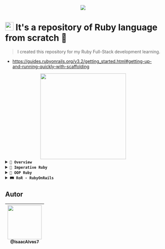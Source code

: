 <div align="center"><a href="https://github.com/IsaacAlves7/ruby-programming/"><img src="https://www.bacancytechnology.com/blog/wp-content/uploads/2017/05/Banner.jpg"></a></div>

# <a href="#"><img src="https://cdn.worldvectorlogo.com/logos/ruby.svg" height="27"></a> It's a repository of Ruby language from scratch 💎

<blockquote>I created this repository for my Ruby Full-Stack development learning.</blockquote>

- https://guides.rubyonrails.org/v3.2/getting_started.html#getting-up-and-running-quickly-with-scaffolding

<div align="center"><a href="https://github.com/IsaacAlves7/ruby-programming"><img src="https://sd.keepcalms.com/i/keep-calm-and-code-with-ruby-1.png" height="277"></a></div>

<!-- 
[![.RB](https://img.shields.io/badge/-script.rb-fff?style=social&logo=Ruby&logoColor=990000)](#)
[![.RAKE](https://img.shields.io/badge/-script.rake-fff?style=social&logo=Ruby&logoColor=CC342D)](#)
[![Rakefile](https://img.shields.io/badge/-Rakefile-fff?style=social&logo=Ruby&logoColor=F80000)](#)
[![.ERB](https://img.shields.io/badge/-script.erb-fff?style=social&logo=Ruby&logoColor=ED1C24)](#)
[![Rails](https://img.shields.io/badge/-controller-fff?style=social&logo=RubyOnRails&logoColor=CC0000)](#)
[![RubyGems](https://img.shields.io/badge/-Gemfile-fff?style=social&logo=RubyGems&logoColor=E9573F)](#) 
-->

<details><summary><b title="(click to open)"><code>💎 Overview</code></b></summary> 

# 🐒 Paradigmas de desenvolvimento de software

<div align="center"><img src="https://user-images.githubusercontent.com/61624336/112900537-065ce480-90ba-11eb-86f7-f9006445876a.png"></div>

Hoje em dia, o desenvolvimento de sistemas se baseia em vários e diferentes paradigmas, tais como os listados a seguir:

- **Imperativo (Procedural)**: Segue sequências de comandos ordenados segundo uma lógica.
- **Funcional**: Trabalha com a divisão de problemas através de funções, que resolvem separadamente problemas menores e que, ao serem organizados, resolvem o problema como um todo.
- **Lógico**: Voltado ao desenvolvimento de problemas de lógica e usado em sistemas de inteligência computacional.
- **Orientado a Objetos (OO)**: Define um conjunto de classes para dividir o problema e realiza a interação entre as diferentes classes para também resolver o problema como um todo.

# 💎 Linguagem Ruby
<div align="center"><a href="https://www.ruby-lang.org/pt/"><img src="https://cdn.worldvectorlogo.com/logos/ruby.svg" height="177"></a></div><br \>

O **Ruby** foi uma linguagem de programação criada em 1995 por Matz, no Japão. É uma linguagem de programação interpretada e multi-paradigma com foco em simplicidade. Possui uma popularidade em 2001 após o livro "Programming Ruby".

É uma linguagem **dinâmica**, **open source**, com foco na simplicidade e na **produtividade**. Tem uma sintaxe elegante de leitura natural e fácil escrita. Além disso, tudo no Ruby é tratado como **objeto** da mesma forma como é na linguagem JavaScript, diferente da linguagem Java e C# que possui classes, métodos e atributos.

[![.RB](https://img.shields.io/badge/-Hello.rb-fff?style=social&logo=Ruby&logoColor=990000)](#)
~~~ruby
class Hello
  def initialize (nome):
    @nome = nome.capitalize
  end
  
  def falar
    puts "Olá #{@nome}"
  end
 end
 
 # Criar um objeto
 h = Hello.new("mundo")
 
 # saída: "Olá, mundo!"
 g.falar
~~~~

Possui uma **tipagem dinâmica** e **forte**, se assemelhando a linguagem de programação Python.

## Hello, World! - Ruby
[![.RB](https://img.shields.io/badge/-HelloWorld.rb-fff?style=social&logo=Ruby&logoColor=990000)](#)
```ruby
puts "Hello World!" # mais comum
puts ("Hello World!")
p "Hello, World!"
print "Hello, World!"
printf "Hello, World!"
```

----

# 🗃️ Gerenciadores de versões
<div align="center"><a href="https://github.com/IsaacAlves7/ruby-programming"><img src="https://avatars.githubusercontent.com/u/2589612?s=280&v=4" height="177"></a></div><br \>

O **gerenciamento de versão** se refere ao processo de planejamento, desenvolvimento, agendamento, testes, implantação e controle de versões de software. Ele garante que as equipes de versão entreguem com eficiência os aplicativos e os upgrades exigidos pelas empresas e preservem, ao mesmo tempo, a integridade do ambiente de produção existente. Vamos utiliza-lo no ambiente de desenvolvimento para gerenciar as versões do Ruby.

No mundo competitivo, dinâmico e fluído dos negócios e da TI, as versões prematuras são a última coisa de que você precisa. A empresa moderna é um ambiente verdadeiramente dinâmico, e nem todas essas alterações ocorrem no mesmo ritmo. As organizações de TI precisam de um jeito para orquestrar essa grande quantidade de alterações. É aí que as soluções **Release Control** e **Deployment Automation** entram em cena. Elas ajudam a facilitar a transição para a entrega contínua, e trabalham com a transformação digital, uma versão de cada vez. Essa é a nova normalidade da TI.

Existe alguns tipos de gerenciadores de versão indicados:

- **RVM** (Mais popular)
- rbenv
- [asdf](https://asdf-vm.com/) (Mais recomendável)

Vou usar o **asdf**, você pode usar ele nos sistemas operacionais Linux ou no macOS, além dos interpretadores de comando UNIX, como Bash, ZSH ou Fish.

### Comandos utilizados para iniciar o asdf:
```
asdf version
asdf plugin-add ruby
asdf install ruby 2.7.1
ruby -v
asdf list ruby
asdf local ruby 2.7.1
asdf list nodejs
```

# 📦 `gem` - RubyGems
<div align="center"><a href="https://rubygems.org/"><img src="https://cdn.worldvectorlogo.com/logos/rubygems.svg" height="177"></a></div><br \>

São bibliotecas de código escritas em Ruby compartilhadas entre a comunidade, então basicamente o `gem` é um gerenciador de pacotes (package manager) imbutido na linguagem Ruby. Você consegue fazer o download de uma biblioteca Ruby fazendo: `gem install nomeDaBiblioteca`, um exemplo de gem é o próprio **Rails**. Existe um site em que você pode encontrar essas gems: https://rubygems.org/?locale=pt-BR

### Comando para listar gems
```sh
gem list
```

# 💎 `irb` - Interactive Ruby
<div align="center"><a href="https://github.com/IsaacAlves7/ruby-programming"><img src="https://freesvg.org/img/karthikeyan-ruby-flatmix.png" height="177"></a></div><br \>

Traduzido do inglês-O _Interactive Ruby Shell_ é um **REPL** (Um loop read-eval-print ( REPL ), também chamado de toplevel interativo ou shell de linguagem , é um ambiente de programação de computador interativo simples que recebe entradas de um único usuário, as executa e retorna o resultado para o usuário; um programa escrito em um ambiente REPL é executado por partes. O termo geralmente se refere a interfaces de programação semelhantes ao ambiente interativo clássico de máquina **Lisp** . Exemplos comuns incluem shells de linha de comando e ambientes semelhantes para linguagens de programação , e a técnica é muito característica de linguagens de script).

Esse REPL serve para programação na linguagem de script orientada a objetos Ruby. A abreviação **irb** é um portmanteau da palavra "interativo" e a extensão do nome de arquivo para arquivos Ruby, `.rb`.

O programa é iniciado a partir de uma **linha de comando** ( CLI - Command Line Interface ) e permite a execução de comandos Ruby com resposta imediata, experimentando em tempo real. Possui histórico de comandos , recursos de edição de linha e controle de tarefas , e é capaz de se comunicar diretamente como um script de shell pela Internet e interagir com um servidor ativo. Foi desenvolvido por Keiju Ishitsuka .

**(Input) Entrada:**
```ruby
irb
7.times { puts "Hello, World!" }
exit()
```
> A saída será o "Hello, World!" impresso 7 vezes em cada linha.

**(Output) Saída:**
<pre>
Hello, World!
Hello, World!
Hello, World!
Hello, World!
Hello, World!
Hello, World!
Hello, World!
</pre>

**(Input) Entrada:**
```ruby
nome = Isaac
nome
```

**(Output) Saída:**
<pre>
Isaac
</pre>

> Linguagem de tipagem dinâmica que pode trocar a tipagem a qualquer momento. Como é de costume e padrão, sempre o último valor atribuído é o que conta!

**(Input) Entrada:**
```ruby
nome = 7
nome
```

**(Output) Saída:**
<pre>
7
</pre>

> Verificando objetos

**(Input) Entrada:**
```ruby
nome.object_id
```

**(Output) Saída:**

<pre>
21
</pre>

**(Input) Entrada:**
```ruby
nome.class
```

**(Output) Saída:**

<pre>
Integer
</pre>


**(Input) Entrada:**
```ruby
nil.object_id
```

> nil = valor nulo

**(Output) Saída:**

<pre>
8
</pre>


**(Input) Entrada:**
```ruby
nil.class
```

**(Output) Saída:**

<pre>
NilClass
</pre>


**(Input) Entrada:**
```ruby
NilClass.object_id
```

**(Output) Saída:**

<pre>
40
</pre>

**(Input) Entrada:**
```ruby
NilClass.superclass
```

**(Output) Saída:**

<pre>
Object
</pre>

> Definindo funções:

**(Input) Entrada:**
```ruby
def somar (x,y)
  puts "Outra coisa..."
  x+y
end

somar (1, 2)
```

**(Output) Saída:**

<pre>
Outra coisa...
3
</pre>

> Atribuição de uma função

**(Input) Entrada:**
```ruby
soma = somar (10, 5)

soma
```

**(Output) Saída:**

<pre>
15
</pre>

> Array (Listas)

**(Input) Entrada:**
```ruby
lista = ["Isaac", 7, "DevOps", true, nil, 7.77, "Ruby"]

lista

lista.class

lista.length
```

**(Output) Saída:**

<pre>
["Isaac", 7, "DevOps", true, nil, 7.77, "Ruby"]
Array
7
</pre>

> Executando o Ruby pelo interpretador no terminal

**(Input) Entrada:**
```ruby
ruby main.rb
```

**(Output) Saída:**

<pre>
Hello World
</pre>

</details>

<details><summary><b title="(click to open)"><code>💎 Imperative Ruby</code></b></summary> 

# 💎 Paradigma de Programação Imperativo em Ruby

## Executando um código-fonte
<div align="center"><a href="https://github.com/IsaacAlves7/ruby-programming"><img src="https://www.ruby-toolbox.com/assets/startpage/box-fa44e6399af516d2641d0f88ee7d18760a7973181b568f40e86a1e441e03a83a.png" height="277"></a></div>

## Comentário
```ruby
# comentário de uma linha
```

## Strings
São tipos de dados tratados como escrita ou texto, podem ser definidas entre aspas duplas `("")` ou apóstrofos, também conhecida como aspas simples `('')`.

**Exemplo:**
```ruby
nome = "Isaac"
nome = 'Isaac'
nome = %q(meu texto)
```

### Caracteres de escape com Aspas `("")`

#### Nova linha
```ruby
\n
```

#### Tab
```ruby
\t
```

#### Aspas
```ruby
\"
```

### Evento
```ruby
nome = "Isaac"
mensagem = "Bem vindo #{nome}"

puts mensagem
```

### Heredoc
```ruby
mensagem = <<~TXT
  Essa é minha mensagem
TXT
```

**Código-fonte `main.rb`:**
~~~ruby
nome = "Isaac"
mensagem = "Bem vindo #{nome}"
mensagemErrada = 'Bem vindo #{nome}'
soma = "O valor da soma de 1 + 2 = #{1 + 2}"
outraMensagem = "Bem vindo" + nome

puts nome
puts mensagem
puts mensagemErrada
puts soma
puts outraMensagem
~~~

> `#{}` não serve somente para strings, mas sim para interpolação de código. Os apóstrofos se inseridos em conjunto com o delimitador de manipulação de variável retornarão o mesmo código inserido.

**(Input) Entrada:**
```ruby
ruby main.rb
```

**(Output) Saída:**

<pre>
Isaac
Bem vindo Isaac
Bem vindo #{nome}
O valor da soma de 1 + 2 = 3
Bem vindo Isaac
</pre>

**Código-fonte `mensagem.rb`:**
~~~ruby
nome = "Isaac"
mensagem = <<-MENSAGEM
  Olá #{nome}
  
  Bem vindo(a) ao meu programa!
  
  Obrigado
MENSAGEM

puts mensagem
~~~

**(Input) Entrada:**
```ruby
ruby mensagem.rb
```

**(Output) Saída:**

<pre>
Olá Isaac

Bem vindo(a) ao meu programa!

Obrigado
</pre>

**Código-fonte `mensagem.rb`:**
~~~ruby
mensagem = %q(Bem vindo ao meu programa)
mensagemErrada = %q(Bem vindo ao meu programa #{nome})

puts mensagem
puts mensagemErrada
~~~

**(Input) Entrada:**
```ruby
ruby mensagem.rb
```

**(Output) Saída:**

<pre>
Bem vindo ao meu programa
Bem vindo ao meu programa #{nome}
</pre>

> Caso queira interpolar com o delimitador de manipulação de variável `%q`, é necessário usar o `%Q`.

**Código-fonte `mensagem.rb`:**
~~~ruby
nome = "Isaac"
mensagem = %Q(Bem vindo ao meu programa #{nome})
puts mensagem
~~~

**(Input) Entrada:**
```ruby
ruby mensagem.rb
```

**(Output) Saída:**

<pre>
Bem vindo ao meu programa Isaac
</pre>

**Código-fonte `public-methods.rb`:**
~~~ruby
nome = "Isaac"
mensagem = %Q(Bem vindo ao meu programa #{nome})
puts mensagem.public_methods
puts mensagem
~~~

> Esse comando, atributo `public_methods`, vai imprimir os métodos públicos do Ruby que possui nessa string para ser utilizado.

**(Input) Entrada:**
```ruby
ruby public-methods.rb
```

**(Output) Saída:**

<pre>
unicode_normalized?
encode!
unicode_normalize
ascii_only?
unicode_normalize!
to_r
to_c
encode
include?
%
*
+
unpack
unpack1
count
partition
+@
-@
<=>
<<
sum
==
===
next
=~
[]
[]=
empty?
casecmp
eql?
insert
casecmp?
match?
bytesize
match
next!
succ!
index
upto
replace
rindex
chr
clear
byteslice
getbyte
setbyte
freeze
scrub
scrub!
dump
inspect
intern
upcase
downcase
capitalize
swapcase
upcase!
undump
length
size
downcase!
succ
swapcase!
hex
capitalize!
split
chars
oct
grapheme_clusters
concat
codepoints
lines
bytes
to_str
end_with?
start_with?
reverse
reverse!
sub
to_s
to_i
to_f
rjust
center
prepend
crypt
ord
chomp
strip
to_sym
ljust
delete_prefix
delete_suffix
lstrip
gsub
scan
chomp!
sub!
gsub!
rstrip
delete_prefix!
chop
lstrip!
rstrip!
chop!
delete_suffix!
strip!
tr_s
delete
squeeze
tr!
tr
delete!
squeeze!
each_line
each_byte
tr_s!
each_codepoint
each_grapheme_cluster
slice
slice!
each_char
encoding
force_encoding
b
valid_encoding?
rpartition
hash
between?
clamp
<=
>=
<
>
singleton_class
dup
itself
taint
tainted?
untaint
untrust
untrusted?
trust
methods
singleton_methods
protected_methods
private_methods
public_methods
instance_variables
instance_variable_get
instance_variable_set
instance_variable_defined?
remove_instance_variable
instance_of?
kind_of?
is_a?
display
class
frozen?
tap
then
yield_self
public_send
extend
clone
method
public_method
singleton_method
define_singleton_method
!~
nil?
respond_to?
object_id
send
to_enum
enum_for
__send__
!
instance_eval
instance_exec
!=
equal?
__id__
Bem vindo ao meu programa Isaac
</pre>
----

**Código-fonte `mensagem.rb`:**
~~~ruby
nome = "Isaac"
mensagem = %Q(Bem vindo ao meu programa #{nome})

puts "O tamanho da minha string é: #{mensagem.length()}"
~~~

**(Input) Entrada:**
```ruby
ruby mensagem.rb
```

**(Output) Saída:**

<pre>
O tamanho da minha string é: 30
</pre>

### Operações com Strings
#### Pegar um caracter da String

```ruby
# 01234
"Isaac"[0] # "I"
```

#### Todos os caracteres da string como array
```ruby
"Isaac".chars # ["I", "s", "a", "a", "c"]
```

#### Substring
```ruby
"Isaac"[0,3] # "Isa"
```

#### Multiplicação de Strings
```ruby
"-" * 10 #  "----------"
```

#### Multiplicação de Strings
```ruby
"   mensagem   ".strip #  "mensagem"
```

#### Maiúsculo/Minúsculo
```ruby
"isaac".upcase # upcase
"ISAAC".downcase # downcase
```

#### Primeira letra maíuscula
```ruby
"isaac".capitalize
```

#### Dividir
```ruby
"cadu teste outra_nome".split
"cadu-teste-outro_nome".split("-")
```

### Brincando com manipulação de variáveis e operações de Strings
> o comando `p` imprime a string da sua forma natural inserida pelo programador, diferente do comando `print` que imprime com valor nulo.

```ruby
nome = "Isaac"
nomes = "isaac matheus janaina alexandre jurema fábio cauã gabriela jade nemo marlim fanny jajá azul".split(",")
numero = 7
mensagem = "minha mensagem"

puts ["A", "B", "C"]
print ["A", "B", "C"]
p ["A", "B", "C"]
p "quebra automaticamente\"" # quebra de linha
p nome
p nome[0]
p nome[nome.length - 1]
p nome[-1]
p nome.chars
p nome.chars.length
p nome[0,3]
# multiplicação de strings
puts "Cabeçalho"
puts "---------"
puts "texto de informação"
puts "-" * 10
puts "O número é %05d" % numero
puts "*" * 10
puts mensagem.capitalize
# gsub
puts mensagem.gsub("mensagem","mulher")
p nomes
```

**(Input) Entrada:**
```ruby
ruby main.rb
```

**(Output) Saída:**

<pre>
A
B
C
["A", "B", "C"]["A", "B", "C"]
"quebra automaticamente\""
"Isaac"
"I"
"c"
["I","s","a","a","c"]
5
"Isa"
Cabeçalho
---------
texto de informação
---------
O número é 00007
Minha mulher
</pre>

# Tipos numéricos
**(Input) Entrada**
```ruby
irb
7.class
7.7.class
```

**(Output) Saída**
<pre>
Integer
Float
</pre>

## `Int` - Inteiros
**(Input) Entrada**
```ruby
puts 123_500
```

**(Output) Saída**
<pre>
123500
</pre>

## `Float` - Flutuante
**(Input) Entrada**
```ruby
# soma um inteiro com um ponto flutuante
soma = 3 + 4.77
p soma
```

**(Output) Saída**
<pre>
7.77
</pre>

# Símbolos
Os **símbolos** são tipos especiais de objeto que são criados com o `:` no início do identificador. Eles são únicos globalmente e imutáveis, então quando você utilizar um símbolo no Ruby ele vai usar aquele objeto na memória e vai usar o nome, `por exemplo `Isaac`, o Ruby vai usar esse objeto na memória a primeira vez e quando eu reutilizar esse símbolo ele vai reutilizar esse mesmo objeto.

São ótimos substitutos para strings quando você for usado como label / chaves.

**(Input) Entrada**
```ruby
irb
variavel = "isaac"
variavel.object_id
variavel = "isaac"
variavel.object_id
```

**(Output) Saída**
<pre>
"isaac"
28420
"isaac"
35380
</pre>

> Toda vez que reutilizamos uma string, elas são imutáveis, ela vai gerar um novo objeto na memória. Então, toda vez que usar a string, o Ruby vai usar a memória do computador e vai referenciar ela, portanto vai ser criada várias posições na memória dependendo do uso.

**(Input) Entrada**
```ruby
irb
:"isaac"
:isaac # posso fazer desse modo, sem especificar a string com aspas duplas
:isaac.object_id
:isaac.object_id
```

**(Output) Saída**
<pre>
:isaac
:isaac
2290588
2290588
</pre>

> Note que ele não muda o id do objeto, ou seja, toda vez ele vai gerar o mesmo objeto.

**(Input) Entrada**
```ruby
irb
1.send("+", 2) # o símbolo + está sendo usado na memória, não reutilizada
1.send(:+, 2) # o símbolo + está sendo usado na memória, sendo reutilizado
```

**(Output) Saída**
<pre>
3
3
</pre>

### Dicionário

**(Input) Entrada**
```ruby
irb
dicionario = {}
dicionario["isaac"] = "7"
dicionario["isaac"]
dicionario[:isaac] = "7"
dicionario[:isaac]
```

**(Output) Saída**
<pre>
"7"
"7"
"7"
"7"
</pre>

> Entretanto, toda vez que eu acessar esse Hash, ele está criando na memória. Portanto, é muito perfomático criar símbolos do que texto na memória toda vez.

## Arrays (listas)
Arrays ou listas são listas de valores separados por vírgula.

```ruby
lista = []
lista = Array.new
```

Os arrays no Ruby, assim como na maioria das linguagens de programação de alto-nível, podem ser de diferentes tipos.

**(Input) Entrada**
```ruby
lista = [1, 2.7, "3", "isaac", true] # elementos do tipo int, float, string e boolean (TrueClass)
lista[1] # Acessando um item da lista no índice 1 = 2.7
p lista[1]
```

**(Output) Saída**
<pre>
2.7
</pre>

### Incluir um novo elemento na lista
**(Input) Entrada**
```ruby
lista = [1, 2.7, "3", "isaac", true] # elementos do tipo int, float, string e boolean (TrueClass)
lista << "novo item 1"
# ou
lista.append("novo item 2")
p lista
```

**(Output) Saída**
<pre>
[1, 2.7, "3", "isaac", true, "novo item 1", "novo item 2"]
</pre>

### Outros métodos para manipular Arrays
```ruby
lista.length # tamanho do array
lista.empty? # verifica se o array está vazio
lista.first # pegar o primeiro valor
lista.last # pegar o último valor
lista.include?(1) # verifica se algum item da lista inclui o valor específico
```

**Somando listas com o Ruby**:

**(Input) Entrada**
```ruby
lista_1 = [0, 1, 2, 3]
lista_2 = [4, 5, 6, 7]
resultado = lista_1 + lista_2
p resultado
```

**(Output) Saída**
<pre>
[0, 1, 2, 3, 4, 5, 6, 7]
</pre>

## Hashes
Em algumas linguagens de programação o Hash é chamado de **Hash-Map** ou **dicionário** (é uma estrutura de chave-valor). O Hash permite você acessar qualquer índice diretamente na memória do computador.

**Para iniciar um Hash**
```ruby
hash = {}
# ou
hash = Hash.new
```

**Sintaxe do Hash**
```ruby
hash = {
  chave => valor,
  chave => valor,
}
```

> Um hash pode ser qualquer tipo primitivo de dados, pode ser um número, uma string ou um símbolo.

```ruby
i = {} # hash i vazio
h = {} # hash h vazio
i.class
a.class
i = { "nome" => "Isaac", "idade" => 21 } # Strings e números
h = { :nome => "Isaac", :idade => 21 } # Símbolos
h[:nome] # acessando um hash
h[:nome] = "Novo nome" # Alterando um hash
h[77] = "New value" # Adicionando um novo item no hash
```

> Ao acessar o hash, note que é bem parecido com array, porém nele você está acessando o índice pelo próprio nome dele.

**Alguns atributos e métodos para o hash**
```ruby
hash.keys # retorna um array com as chaves
hash.values # retorna um array com os valores
hash.empty? # verifica se o hash está vazio
```

## Entrada de dados
Como faz para capturar um input da tela padrão do computador, existe um método chamado `gets`, ele possibilita fazer um prompt da entrada padrão. Assim, que a gente entrar um valor na entrada padrão, esse valor vai ser acessado pra que a gente consiga acessa-lo depois.

```ruby
gets()
# ou
gets
```

**Sintaxe**
```ruby
nome = gets
nome
puts nome
nome.chomp() # Tira o último caractere social, no caso, o \n
# ou
nome = nome.chomp
# ou
nome = gets.chomp
```

### Colocando prompt
```ruby
puts "Digite o seu nome: "
nome = gets
puts "Seu nome é #(nome)"
```

## Estruturas Condicionais
### Sintaxe
```ruby
if condicao 
  faca_algo
else
  faca_outra_coisa
end
```

### Operadores relacionais
```ruby
== # igualdade
!= # diferente
> # maior que
>= # maior ou igual a 
< # menor que
<= # menor ou igual a 
```


### Operadores lógicos
```ruby
! # Negação
&& # And
|| # Or 
```

### Estrutura condicional com operadores relacionais
```ruby
valor = 20
if valor > 50
  puts "Eu sou maior que 50"
else
  puts "Eu sou menor que 50"
end
```

### Estrutura condicional com operadores relacionais `&&` lógicos
```ruby
valor = 65
if valor >= 50 && valor <= 100
  puts "Estou entre 50 e 100"
end
```

### Estrutura condicional com `elsif` (senão se)
```ruby
valor = 20
if valor > 50
  puts "Eu sou maior que 50"
elsif valor == 50
  puts "Eu sou igual a 50"
else # nesse caso, o else sempre vem por último, depois do elsif
  puts "Eu sou menor que 50"
end
```

> Apenas `nil` e `false` são avaliados como **falso**, se por acaso tiver um parênteses vazio será do valor lógico **true**.


### Estrutura condicional com uma linha de condição
```ruby
valor = 20
puts "Eu sou maior que 50" if valor > 50 
```

### `unless`
> Se a condição não for verdadeira, ele iá executar o bloco de código dentro dela (faca_isso).

**Sintaxe**:
```ruby
unless condicao
  faca_isso
end
```

### Operador ternário
> Usado para estruturas condicionais de pequeno porte.

```ruby
valor > 50 ? puts "Eu sou maior que 50" : puts "Eu sou menor que 50"
# if valor > 50
#   puts "Eu sou maior que 50"
# else
#   puts "Eu sou menor que 50"
```

### Switch case
```ruby
linguagem = "ruby"
case linguagem
when "ruby"
  puts "bem vindo ao curso de ruby"
when "golang"
  puts "curso não disponível"
else
  puts "não conheço essa linguagem"
end
```

### Exemplo estrutura de condicional:
**Entrada (Input)**:
```ruby
valor gets.chomp.to_i # conversor para inteiro

p valor.class # String

p valor

if valor > 20
  puts "Esse valor é maior que 20"
elsif valor == 20
  puts "Esse valor é igual a 20"
else
  puts "Esse valor é menor que 20"
end
```

**Saída (Output)**:

<pre>
50
Integer
50
Esse valor é maior que 20
</pre>

### Exemplo estrutura de condicional:
**Entrada (Input)**:
```ruby
puts "Digitar um valor: "
valor = gets.chomp.to_i

if valor >= 50 && valor <= 100
  puts "Estou entre 50 e 100"
else
  puts "Eu não estou entre 50 e 100"
end
```

**Saída (Output)**:

<pre>

</pre>


### Exemplo 2 - estrutura de condicional:
**Entrada (Input)**:
```ruby
valor = ""
if valor 
  puts "Eu tenho alguma coisa" # true = vazio
else
  puts "Eu não tenho nada"
end
```

**Saída (Output)**:

<pre>
Eu tenho alguma coisa
</pre>

> O resultado se torna verdadeiro devido ao tipo do código inserido, para ele declarar falso, é preciso especificar uma negação na primeira condição

**Entrada (Input)**:
```ruby
valor = ""
if !valor.empty? # se valor não é vazio
  puts "Eu tenho alguma coisa" # true = vazio
else
  puts "Eu não tenho nada"
end
```

**Saída (Output)**:

<pre>
Eu não tenho nada
</pre>

> O mesmo pode ser feito com `unless`

**Entrada (Input)**:
```ruby
valor = ""
unless valor # se valor não é vazio
  puts "Eu tenho alguma coisa"
else
  puts "Eu não tenho nada"
end
```

**Saída (Output)**:

<pre>
Eu não tenho nada
</pre>

## Laços de Repetição (Loops)
Os laços ou loops, são formas de executar repetitivamente uma operação a fim de obedecer a uma estrutura condicional.

### `While`
O `while` significa **repetir enquanto a condição for verdadeira**. 

**Entrada (Input)**
```ruby
valor = 5 # imprimindo de 5 até 1
while valor > 0 # true
  puts valor
  valor = valor - 1 # Outra forma: valor -= 1
end # quando parar em 0, irá retornar em `false`, a execução será encerrada
```

**Saída (Output)**
<pre>
5
4
3
2
1
</pre>

**Entrada (Input)**
```ruby
valor = 5
while valor > 0
  puts valor
  valor = valor - 0
end
```

**Saída (Output)**
<pre>
`looping infinito do valor`
</pre>

### `For`
Funciona semelhante ao `while`, porém você declara uma variável em uma lista de objetos.

```ruby
for i in [1, 2, 3, 4, 5] # para i em algum array, hash ou objeto que corresponde ao `.each`
  puts "O número é #{i}"
end
```

### `Until`
Semelhante ao `while`, a diferença está na condição, que assim quando executar a condição for falsa.

```ruby
valor = 0
until valor == 10
  puts valor
  valor += 1
end  
```

### Alguns comandos usados em laços
```ruby
break # sair do laço
return # sair do laço e do método onde o laço está contido
next # vai imediatamente para a próxima iteração
redo # repete o laço do início (a condição não será reavaliada)
```

### Exemplo 1: Imprimir de 0 até 9
**Entrada (Input)**:
```ruby
valor = 0
while (valor < 10)
  puts "O valor é #{valor}"
  valor += 1
end
```

**Saída (Output)**:
<pre>
O valor é 0
O valor é 1
O valor é 2
O valor é 3
O valor é 4
O valor é 5
O valor é 6
O valor é 7
O valor é 8
O valor é 9
</pre>

### Exemplo 1: Imprimir de 0 até 5
**Entrada (Input)**:
```ruby
valor = 0
while (valor < 10)
  puts "O valor é #{valor}"
  break if valor == 5
  valor += 1
end
```

**Saída (Output)**:
<pre>
O valor é 0
O valor é 1
O valor é 2
O valor é 3
O valor é 4
O valor é 5
</pre>

### Exemplo 1: Imprimir de 0 até 5
**Entrada (Input)**:
```ruby
valor = 0
while (valor < 10)
  puts "O valor é #{valor}"
  break if valor == 5
  valor += 1
end
```

**Saída (Output)**:
<pre>
O valor é 0
O valor é 1
O valor é 2
O valor é 3
O valor é 4
O valor é 5
</pre>

### Exemplo 2: For
**Entrada (Input)**:
```ruby
for meu_valor in [0,1,2,3,4,5,6,7]
  puts "Meu valor é #{meu_valor}"
end
```

**Saída (Output)**:
<pre>
O valor é 0
O valor é 1
O valor é 2
O valor é 3
O valor é 4
O valor é 5
O valor é 6
O valor é 7
</pre>

### Exemplo 2: Range For
**Entrada (Input)**:
```ruby
range = 0..7
for meu_valor in range
  puts "Meu valor é #{meu_valor}"
end
```

**Saída (Output)**:
<pre>
O valor é 0
O valor é 1
O valor é 2
O valor é 3
O valor é 4
O valor é 5
O valor é 6
O valor é 7
</pre>

### Exemplo 2: For Range
**Entrada (Input)**:
```ruby
for meu_valor in 0..7
  puts "Meu valor é #{meu_valor}"
end
```

**Saída (Output)**:
<pre>
O valor é 0
O valor é 1
O valor é 2
O valor é 3
O valor é 4
O valor é 5
O valor é 6
O valor é 7
</pre>

### Exemplo 2: For para Arrays
**Entrada (Input)**:
```ruby
lista = [0,1,2,3,4,5,6,7]
for meu_valor in lista
  puts "Meu valor é #{meu_valor}"
end
```

**Saída (Output)**:
<pre>
O valor é 0
O valor é 1
O valor é 2
O valor é 3
O valor é 4
O valor é 5
O valor é 6
O valor é 7
</pre>

### Exemplo 2: Each
**Entrada (Input)**:
```ruby
lista = [0,1,2,3,4,5,6,7]
lista.each do |meu_valor|
  puts "O valor é #{meu_valor}"
end
```

> Em JavaScript, podemos fazer algo parecido com o comando `for each`.

**Saída (Output)**:
<pre>
O valor é 0
O valor é 1
O valor é 2
O valor é 3
O valor é 4
O valor é 5
O valor é 6
O valor é 7
</pre>

### Exemplo 2: Each com hash
**Entrada (Input)**:
```ruby
hash = {nome: Isaac, idade: 21}
lista.each do |chave, valor|
  puts "Meu nome é #{chave} e tenho #{valor} anos"
end
```

**Saída (Output)**:
<pre>
Meu nome é Isaac e tenho 21 anos
</pre>

## Métodos (Methods)
```ruby
def meu_metodo
  puts "meu_metodo foi executado"
end
```

```ruby
def meu_metodo(parametro1, parametro2)
  puts "meu_metodo foi executado com #{parametro1} e #{parametro2}"
end
```

> a palavra `return` é opcional. O ruby sempre retorna o resultado da execução da última linha.

**Exemplo**:
```ruby
def soma (a, b)
  return a + b
end

# é igual

def soma(a, b)
  a + b
end
```

**Exemplo 2**:

**Entrada (Input)**:
```ruby
def soma (valor1, valor2 = 0) # valor1 = 10 e valor2 = 0
  puts "Estou somando #{valor1} e #{valor2}"
  valor1 + valor2
end

puts "Vou executar a soma"
puts soma(10) # valor1
```

**Saída (Output)**:

<pre>
Vou executar a soma
Estou somando 10 e 0
10
</pre>

**Exemplo 3**:

**Entrada (Input)**:
```ruby
def soma (valor1, valor2 = 0) # valor1 = 10 e valor2 = 0
  puts "Estou somando #{valor1} e #{valor2}"
  valor1 + valor2
end

def soma_com_parametros_nomeados(valor1:,valor2:)
  soma(valor1, valor2)
end

puts "Vou executar a soma"
puts soma_com_parametros_nomeados(valor1: 5)
```

**Saída (Output)**:

<pre>
Vou executar a soma
Estou somando 5 e 0
5
</pre>

## Atribuição condicional de variável (Attributes)
```ruby
variavel = nil
variavel = "Algum valor" if variavel.nil?
```

```ruby
variavel = nil
variavel = "Algum valor" unless variavel
```

```ruby
variavel ||= "Valor"
```

**Exemplo**:
```ruby
variavel = 10
variavel ||= 20
variavel
variavel = nil
variavel
variavel ||= 20
variavel
nova_variavel ||= 100
nova_variavel
```

## Exercício 01: Análise de Palíndromo
<div align="center"><img src="https://c.tadst.com/gfx/1200x630/palindrome-bob.png?1" height="177"></div><br \>

> **Palíndromo**: São palavras que são iguais quando lidas de frente para trás e de trás para frente.

**Exemplos**:

<pre>
Ovo
Osso
Radar
Pop
Bob
...
</pre>

> **Objetivo**: 
> - Definir um método que verifica se é palíndromo
> - Usar gets para pedir input de dados e chamar o método
> - Imprimir se é palíndromo ou não

**Resolução**:

**Entrada (Input)**
```ruby
puts "Digite alguma palavra ou número:"
palavra = gets.chomp
def palindromo?(palavra)
    palavra.downcase == palavra.downcase.reverse
end

puts palindromo?(palavra)
```

**Saída (Output)**
<pre>
Digite alguma palavra ou número:
Isaac
false

Digite alguma palavra ou número:
Pop
true

Digite alguma palavra ou número:
7
true
</pre>

</details>

<details><summary><b title="(click to open)"><code>💎 OOP Ruby</code></b></summary> 

# 💎 Paradigma de Programação Orientada a Objetos em Ruby
<div align="center"><a href="https://github.com/IsaacAlves7/ruby-programming"><img src="https://static.wikia.nocookie.net/battlefordreamisland/images/5/5a/Garnet.png/revision/latest?cb=20210222161103" height="177"></a></div><br \>

Agora, iremos aprender sobre o paradigma orientado a objetos em Ruby, se você tiver o mesmo conhecimento em teorias e lógicas sobre este paradigma é bem mais fácil, basta somente usar com a semântica do Ruby.

## A diferença entre Classes x Objetos
![Classes e Objetos - Poo](https://user-images.githubusercontent.com/61624336/156935818-8e6ee659-f443-4afc-afbc-8e89c51b0715.png)

Na imagem acima, conseguimos ter uma boa ideia do que seria uma classe e objetos. A **classe**, ou _class_, é como se fosse uma **planta** ou **esboço** de um objeto ou partes de um objeto. 

Um **objeto**, ou _object_, é a construção daquela _classe_ (planta ou esboço) na memória do computador, portanto, chamamos essa construção de **instância**.

> Então, podemos obter vários objetos na memória do computador a partir dessa **classe** (desenho técnico) como referência (como esboço).

### Sintaxe para classe:

[![.RB](https://img.shields.io/badge/NomeDaClasse.rb-fff?style=social&logo=Ruby&logoColor=990000)](#)

```ruby
class NomeDaClasse
end
```

### Sintaxe para objeto:

[![.RB](https://img.shields.io/badge/NomeDaClasse.rb-fff?style=social&logo=Ruby&logoColor=990000)](#)

```ruby
obj NomeDaClasse.new
```

### Instanciando uma classe pelo objeto
 
[![.RB](https://img.shields.io/badge/hello_world.rb-fff?style=social&logo=Ruby&logoColor=990000)](#)

```ruby
class MinhaClasse
end

objeto = MinhaClasse.new

p objeto.object_id
```

[![irb](https://img.shields.io/badge/irb-fff?style=social&logo=Ruby&logoColor=red)](#)

```sh
irb
nome = "isaac"
nome.object_id
outra_variável = "outro_nome"
outra_variável.object_id
outro_nome = nome
nome
outro_nome
nome.object_id
outro_nome.object_id
nome.upcase
nome
nome.upcase!
nome
outro_nome
```

[![.RB](https://img.shields.io/badge/(OUTPUT)_Saída:-fff?style=social&logo=GNU-Bash&logoColor=990000)](#)

<pre>
=> "isaac"
=> 180
=> "outro_nome"
=> 200
=> "isaac"
=> "isaac"
=> "isaac"
=> 180
=> 180
=> "ISAAC"
=> "isaac"
=> "ISAAC"
=> "ISAAC"
=> "ISAAC"
</pre>

## Métodos e atributos para as instâncias de um objeto
Foi feita uma **classe** chamada `NomeDaClasse`, porém essa está em branco (BLANK).

### Sintaxe de uma classe em Ruby

```ruby
class NomeDaClasse
end
```

Vamos criar um comportamento pra ela:

```ruby
class NomeDaClasse
  def imprimir_ola(nome)
    puts "Olá #{nome}"
  end
end

objeto = NomeDaClasse.new # instância para o objeto NomeDaClasse
objeto.imprimir_ola("isaac")
```

Cujo o **método** (verbo) é `imprimir_ola` com um **argumento** (parâmetro) que se chama `nome`. 

> Portanto, estamos instanciando essa classe (cujo é o esboço do objeto) com a instância de classe `.new`, e assim criando esse objeto chamado `NomeDaClasse`.

Na última linha, estamos imprimindo o nome desse objeto com o argumento `"isaac"`.

```ruby
class NomeDaClasse
  def imprimir_ola(nome)
    @nome = nome
    puts "Olá #{@nome}"
  end
end
```

O diferencial dessa estrutura é o `@nome`, isso, pois a nossa variável `nome` irá ficar disponível durante todo o ciclo de vida enquanto estiver na memória. Só que não podemos acessar essa variável antes da classe. 

> Nós somente podemos corrigir essa variável dentro da classe.

Se eu criar outro método, chamado `imprimir_tchau()`, logo eu não preciso receber como argumento mais, pois eu consigo pegar essa variável `nome` que está dentro do objeto. Então, a gente cria um método e essa variável retorna pra gente no mundo exterior.

> Na parte de `Olá #{@nome}` o `Olá #` não será exibido na saída do código, apena o `@nome`.

```ruby
class NomeDaClasse
  def imprimir_ola(nome)
    @nome = nome
    puts "Olá #{@nome}"
  end
  
  def nome
    @nome
  end
end

isaac = NomeDaClasse.new
isaac.imprimir_ola("isaac")
isaac.nome
```

Quando o **método é público** a gente só pega e delega a palavra, ou seja, esse método só vai retornar a palavra de instância. Portanto, essa variável vai ficar disponível durante todo o ciclo de vida do objeto na memória e possuímos um método que retorna essa variável.

[![.RB](https://img.shields.io/badge/hello_world.rb-fff?style=social&logo=Ruby&logoColor=990000)](#)

```ruby
class NomeDaClasse
  def initialize(nome)
    @nome = nome
  end
  
  def imprimir_ola(nome)
    puts "Olá #{@nome}"
  end
  
  def nome
    @nome
  end
end

pessoa = NomeDaClasse.new("isaac")
pessoa.nome = "Foo"
pessoa.nome
```

No entanto, somente estamos imprimindo o nome no `imprimir_ola`, então para a gente alterar o nome, precisamos `imprimir_ola` novamente. Então, eu quero passar o **estado inicial** para o **método inicial** e a partir desse conceito entra o **método construtor**. Em Ruby, o método construtor se chama `initialize`, então para inicializar um método, você precisa utiliza-lo e passamos o `@nome` como argumento.

Podemos criar um objeto a partir da classe, no nosso `initialize` podemos usar o `nome` como parâmetro. Então, no nosso `new` devemos passar um nome, então nas 3 últimas linhas, estamos criando um **objeto** `pessoa` e passo o nome `"isaac"`, então essa variável vai ser inserida no `@nome` e quando eu quiser o `nome`.

Entretanto, e se eu quiser alterar o nome dessa variável? Eu posso criar um método que altera o nome dessa variável.

[![.RB](https://img.shields.io/badge/hello_world.rb-fff?style=social&logo=Ruby&logoColor=990000)](#)

```ruby
class NomeDaClasse
  def initialize(nome)
    @nome = nome
  end
  
  def imprimir_ola(nome)
    puts "Olá #{@nome}"
  end
  
  def nome # retorna a variável de instância
    @nome
  end
  
  def nome=(novo_nome) # troca o valor da instância
    @nome = novo_nome
  end
end

pessoa = NomeDaClasse.new("isaac")
pessoa.nome = "Foo"
pessoa.nome
```

### Getters e Setters em Ruby
Para **getters** e **setters** em Ruby, utilizamos o método `attr_accessor` para uma variável `:nome`. Dessa forma, faz o objeto se comportar da mesma forma como anteriormente, ou seja, a gente cria um objeto e a gente troca esse objeto com o atributo (variável) `:nome` e a gente retorna esse objeto.

[![.RB](https://img.shields.io/badge/exemplo.rb-fff?style=social&logo=Ruby&logoColor=990000)](#)

```ruby
class NomeDaClasse
  attr_accessor  :nome # getter e setter
  # attr_reader  :nome # apenas getter
  # attr_writter :nome # apenas setter
  
  def initialize(nome)
    @nome = nome
  end
  
  def imprimir_ola(nome)
    puts "Olá #{@nome}"
  end
end

pessoa = NomeDaClasse.new("isaac")
pessoa.nome = Foo
pessoa.nome
```

Se for o caso de criar **somente um getter** podemos usar o `attr_reader` e se for o caso de **apenas um setter** podemos usar o `att_writter`.

## Colocando a mão na massa em Poo Ruby

[![.RB](https://img.shields.io/badge/Pessoa.rb-fff?style=social&logo=Ruby&logoColor=990000)](#)

```ruby
class Pessoa
  def initialize(nome)
    @nome = nome
  end
end

pessoa = Pessoa.new("isaac")
p pessoa
```

[![.RB](https://img.shields.io/badge/(OUTPUT)_Saída:_Pessoa.rb-fff?style=social&logo=GNU-Bash&logoColor=990000)](#)

```
#<Pessoa:0x000000000304c2e0 @nome="isaac">
```

> Analisando o código com o método `p`, esse método retorna a inspeção do método `pessoa`, ou seja, daria o mesmo resultado se fizessemos da seguinte forma:


[![.RB](https://img.shields.io/badge/Pessoa.rb-fff?style=social&logo=Ruby&logoColor=990000)](#)

```ruby
class Pessoa
  def initialize(nome)
    @nome = nome
  end
end

pessoa = Pessoa.new("isaac")
p pessoa.inspect # o inspect é um parâmetro de inspeção cujo podemos ver todas as variáveis na memória do objeto, que no caso é @nome="isaac"
```

E se fizermos outro objeto para uma nova pessoa?

[![.RB](https://img.shields.io/badge/Pessoa.rb-fff?style=social&logo=Ruby&logoColor=990000)](#)

```ruby
class Pessoa
    def initialize(nome)
      @nome = nome
    end
end

pessoa = Pessoa.new("isaac")
pessoa2 = Pessoa.new("matheus")

p pessoa, pessoa2
```

[![.RB](https://img.shields.io/badge/(OUTPUT)_Saída:_Pessoa.rb-fff?style=social&logo=GNU-Bash&logoColor=990000)](#)

```sh
#<Pessoa:0x000000000313c2b8 @nome="isaac">
#<Pessoa:0x000000000313c268 @nome="matheus">
```

Então, todo objeto tem a sua entidade na memória e cada um tem um nome diferente.

Em seguida, criamos um método chamado `imprimir_ola`:

[![.RB](https://img.shields.io/badge/Pessoa.rb-fff?style=social&logo=Ruby&logoColor=990000)](#)

```ruby
class Pessoa
    def initialize(nome)
      @nome = nome
    end
    
    def imprimir_ola
      puts "Olá, #{@nome}"
    end
end

pessoa = Pessoa.new("isaac")
pessoa2 = Pessoa.new("matheus")

pessoa.imprimir_ola
pessoa2.imprimir_ola
```

[![.RB](https://img.shields.io/badge/(OUTPUT)_Saída:_Pessoa.rb-fff?style=social&logo=GNU-Bash&logoColor=990000)](#)

<pre>
Olá, isaac
Olá, matheus
</pre>

E se eu colocar um novo nome:

[![.RB](https://img.shields.io/badge/Pessoa.rb-fff?style=social&logo=Ruby&logoColor=990000)](#)

```ruby
class Pessoa
    def initialize(nome)
      @nome = nome
    end
    
    def imprimir_ola
      puts "Olá, #{@nome}"
    end
    
    def nome(novo_nome)
      @nome = novo_nome
    end
end

pessoa = Pessoa.new("isaac")
pessoa.imprimir_ola

pessoa.nome('Foo')
pessoa.imprimir_ola
```

> Dessa forma, podemos trocar os valores de objetos no Ruby.

[![.RB](https://img.shields.io/badge/(OUTPUT)_Saída:_Pessoa.rb-fff?style=social&logo=GNU-Bash&logoColor=990000)](#)

<pre>
Olá, isaac
Olá, Foo
</pre>

Podemos também fazer o mesmo com uma linha só utilizando _getters_ e _setters_:

[![.RB](https://img.shields.io/badge/Pessoa.rb-fff?style=social&logo=Ruby&logoColor=990000)](#)

```ruby
class Pessoa
    attr_writer :nome
    
    def initialize(nome)
      @nome = nome
    end
    
    def imprimir_ola
      puts "Olá, #{@nome}"
    end
end

pessoa = Pessoa.new("isaac")
pessoa.imprimir_ola

pessoa.nome='Foo'
pessoa.imprimir_ola
```

[![.RB](https://img.shields.io/badge/(OUTPUT)_Saída:_Pessoa.rb-fff?style=social&logo=GNU-Bash&logoColor=990000)](#)

<pre>
Olá, isaac
Olá, Foo
</pre>

Podemos fazer o Poo Ruby também com o `irb`:

[![irb](https://img.shields.io/badge/irb-fff?style=social&logo=Ruby&logoColor=red)](#)

```sh
irb
class MinhaClasse
  def initialize(nome)
    @nome = nome
  end
end

objeto = MinhaClasse.new("isaac")
```

[![.RB](https://img.shields.io/badge/(OUTPUT)_Saída:_irb-fff?style=social&logo=GNU-Bash&logoColor=red)](#)

```
:initialize
=> #<MinhaClasse:0x000000000351e020 @nome="isaac">
```

Podemos pegar a variável de instância pelo `irb`, da seguinte forma:

[![.RB](https://img.shields.io/badge/(OUTPUT)_Saída:_irb-fff?style=social&logo=GNU-Bash&logoColor=red)](#)

```
objeto.instance_variable_get(:@nome)
```

[![.RB](https://img.shields.io/badge/(OUTPUT)_Saída:_irb-fff?style=social&logo=GNU-Bash&logoColor=red)](#)

```
=> "isaac" 
```

## Importando outros arquivos
Imagine a seguinte estrutura de diretórios:

<pre>
├── classes
|   ├── carro.rb
|   └── pessoa.rb
└── principal.rb
</pre>

Na seguinte hierarquia, possuimos o nosso código principal, onde chamará as suas classes pelos arquivos localizados na pasta chamada `classes`.

[![.RB](https://img.shields.io/badge/classes/pessoa.rb-fff?style=social&logo=Ruby&logoColor=990000)](#)

```ruby
# arquivo: classes/pessoa.rb
class Pessoa
  def initialize(nome)
    @nome = nome
  end
end
```

[![.RB](https://img.shields.io/badge/classes/carro.rb-fff?style=social&logo=Ruby&logoColor=990000)](#)

```ruby
# arquivo: classes/carro.rb
class Carro
  def initialize(modelo,dono)
    @modelo = modelo
    @dono = dono
  end
end
```

[![.RB](https://img.shields.io/badge/principal.rb-fff?style=social&logo=Ruby&logoColor=990000)](#)

```ruby
# arquivo: principal.rb

require "./classes/pessoa"
require "./classes/carro"

foo = Pessoa.new("Foo")
carro = Carro.new("carro", foo)
```

Chamamos outro arquivo ruby pelo método de importação `require` juntamente com o caminho do diretório.

Agora, vamos instalar uma biblioteca do Ruby chamada `awesome_print`.

[![RubyGems](https://img.shields.io/badge/-gem_install-fff?style=social&logo=RubyGems&logoColor=E9573F)](#)

```sh
gem install awesome_print
```

Depois que instalamos essa biblioteca, também devemos importá-la no arquivo utilizando o `require`.

[![.RB](https://img.shields.io/badge/principal.rb-fff?style=social&logo=Ruby&logoColor=990000)](#)

```ruby
# arquivo: principal.rb

require "awesome_print" # importando a biblioteca
require "./classes/pessoa"
require "./classes/carro"

foo = Pessoa.new("Foo")
carro = Carro.new("carro", foo)

ap foo # método da biblioteca importada
```

## Herança
O conceito de herança é quando uma classe precisa herdar as funcionalidades de outra classe.

![Herança (Poo Ruby)](https://user-images.githubusercontent.com/61624336/174844671-6f1021e0-c634-4d29-8efe-46d04b5c315d.png)

Em Ruby, o conceito de herança **somente pode uma classe herdar de uma outra classe**, portanto, **heranças múltiplas não serão permitidas**, como é o caso das outras linguagens de programação. 

> **Exemplo**: A **classe Filho** herda os comportamentos da **classe Pai**.

![Exemplo de Herança (Poo Ruby)](https://user-images.githubusercontent.com/61624336/174856317-51a70fda-2f7d-4464-8008-c6059c175d76.png)

Outro exemplo é a **classe Cachorro** herdar o comportamento da **classe Animal**, o comportamento no caso é o método, como por exemplo: `Respirar()`, então isso será passado para a _classe Cachorro_.

![Herança com Object (Poo Ruby)](https://user-images.githubusercontent.com/61624336/174901912-45bd9892-6ee7-4e8d-acc9-cb367991f35b.png)

Se a gente não especifica qual a classe a gente deve herdar, essa classe herdará da **classe object** (não confunda com o objeto) que é uma classe trazida pelo próprio Ruby.

Quando chamamos um método, o Ruby vai avisar se esse método existe na classe do objeto, senão ele começa a analisar a hierarquia de classes procurando um método com aquele nome, senão ele vai avisar que esse método não existe.

Exemplo:

[![.RB](https://img.shields.io/badge/Sensor.rb-fff?style=social&logo=Ruby&logoColor=990000)](#)

```ruby
class Sensor
  def iniciar
    # iniciar o sensor
  end
  
  def coletar
    # fazer uma coleta genérica
  end
end

class SensorSolo < Sensor
  def coletar
    # coletar métricas no solo
  end
end

class SensorTemperatura < Sensor
  def coletar
    # coletar métricas de temperatura
  end
end
```

> Podemos também fazer o mesmo em arquivos separados e importando a `classe Sensor` para cada um deles, onde o arquivo principal conterá toda a manipulação dessas classes dos sensores.

> Você pode utilizar também um método que foi sobrescrito na super classe base chamada `super`. Então, vamos supor que você escreve todo o comportamento para o sensor genérico, então ele irá fazer umas coisas antes que o sensor de solo irá coletar e fazer isso em passos (passo 1, passo 2 e passo 3, cujo o passo 3 é o sensor regular, onde será chamado o `super`). 

[![.RB](https://img.shields.io/badge/Sensor.rb-fff?style=social&logo=Ruby&logoColor=990000)](#)

```ruby
super # executa o método sobrescrito da super classe
```

> Herança é para **reuso** de funcionalidades.

Exemplo em somente um arquivo com todas as classes: 

[![.RB](https://img.shields.io/badge/principal.rb-fff?style=social&logo=Ruby&logoColor=990000)](#)

```ruby
class Sensor
  def instalar
    # instala o sensor
    puts "Sensor instalado"
  end
  
  def iniciar
    # inicia o sensor
    puts "Sensor iniciado"
  end
    
  def coletar_metricas
    # coleta as métricas
    puts "Métricas analisadas e coletadas"
    puts "Métricas analisadas e coletadas novamente"
  end
  
end

class SensorTemperatura < Sensor
  # Sem nada dentro pode inicializar o SensorTemperatura herdando todos os métodos da classe Sensor
  # Com algo dentro, podemos fazer algo mais exótico, como abaixo:
 
  def coletar_metricas
  # inicializar componentes de temperatura
    puts "Métricas de temperatura coletadas"
    super # Logo, ao rodar a aplicação ela irá rodar a mensagem acima na impressão de sensor.coletar_metricas primeiro e posteriormente os da classe Sensor
  end
  
  # Logo, ao rodar a aplicação ela irá rodar a mensagem acima na impressão de sensor.coletar_metricas
end

sensor = SensorTemperatura.new # Sensor.new # Sensor.new = imprimir apenas os métodos da classe Sensor
sensor.instalar
sensor.iniciar
sensor.coletar_metricas
```

[![.RB](https://img.shields.io/badge/(OUTPUT)_Saída:_principal.rb-fff?style=social&logo=Ruby&logoColor=990000)](#)

<pre>
Sensor instalado
Sensor iniciado
Métricas de temperatura coletadas
Métricas analisadas e coletadas
Métricas analisadas e coletadas novamente
</pre>

## Métodos e atributos de classe

Até então foram feitos métodos de classe como `Pessoa.new` que gerava uma nova classe a ser usada, mas também podemos definir as nossas próprias classes e esses métodos são chamados na classe, bem diferente daqueles que eram instâncias da classe para criação de um objeto específico.

[![.RB](https://img.shields.io/badge/Pessoa.rb-fff?style=social&logo=Ruby&logoColor=990000)](#)

```ruby
Pessoa.gerar
```

> Os métodos de classe são úteis quando possuímos uma funcionalidade que não é tão dependente do estado do objeto.

### Sintaxe dos métodos de classe
Para definirmos os métodos de classe basta somente inserir o prefixo `self.nome_do_método`, isso é claro depois de ser inserido o `def` da função do nosso método. 

[![.RB](https://img.shields.io/badge/Pessoa.rb-fff?style=social&logo=Ruby&logoColor=990000)](#)

```ruby
class Pessoa
  def self.gerar
    puts "Estou gerando uma nova pessoa partir do método de classe"
  end
end
```

> Com isso, esse _método de classe_ vai se tornar disponível **apenas para a classe** e não para as instâncias do objeto. Se você tentar executar esse método de classe em um objeto vai ocorrer um erro. Os métodos de classe não usam o estado inicial de um objeto, mas você pode abordar um estado se você quiser. 

[![.RB](https://img.shields.io/badge/Pessoa.rb-fff?style=social&logo=Ruby&logoColor=990000)](#)

```ruby
class Pessoa
  @@variavel_da_classe_pessoa = 100
  
  def self.valor_da_variável
    @@variavel_da_classe_pessoa
  end
  
  def self.incrementar_valor_variavel
    @@variavel_da_classe_pessoa += 1
  end
end
```

> Quando definimos `@@` estamos definindo variáveis (atributos) de classe e os métodos definidos com `self` conseguem acessar e gravar nessas variáveis, onde possuímos dois métodos, cujo o primeiro funciona como um _getter_ e o outro é um _incremento_ dessa variável.

[![.RB](https://img.shields.io/badge/Pessoa.rb-fff?style=social&logo=Ruby&logoColor=990000)](#)

```ruby
class Pessoa
  @@numero_de_pessoas = 0
  
  def self.gerar
    @@numero_de_pessoas += 1
    puts "vou fazer antes"
    Pessoa.new
  end
end

pessoa = Pessoa.new # instânciando o objeto Pessoa
pessoa = Pessoa.gerar # instânciando a classe com o método de classe gerar

p pessoa 
```

## Visibilidade dos métodos
Até agora, todos os métodos que utilizamos na classe são públicos, porque é o padrão, isso quer dizer que eles são acessíveis em qualquer outro lugar no nosso código.

[![.RB](https://img.shields.io/badge/MinhaClasse.rb-fff?style=social&logo=Ruby&logoColor=990000)](#)

```ruby
class MinhaClasse
  def m1
    puts "Método 1"
    m2
    m3
  end
  
  def m2
    puts "Método 2"
  end
  
  def m3
    puts "Método 3"
  end
end
```

> O método `m1` imprime: `Método 1`, `m2` e `m3`. Portanto, esses métodos são públicos.

Vamos supor que não queremos o `m2` e o `m3` acessíveis a qualquer método, então podemos deixar eles `private` (privado). Para isso basta inseri-lo da seguinte forma:

[![.RB](https://img.shields.io/badge/MinhaClasse.rb-fff?style=social&logo=Ruby&logoColor=990000)](#)

```ruby
class MinhaClasse
  def m1
    puts "Método 1"
    m2
    m3
  end
  
  private
  
  def m2
    puts "Método 2"
  end
  
  def m3
    puts "Método 3"
  end
end
```

> Tudo abaixo da palavra `private` fica privado, portanto o `m2` e o `m3` estão privados.

Os métodos privados podem também serem chamados por uma subclasse.

[![.RB](https://img.shields.io/badge/MinhaSubClasse.rb-fff?style=social&logo=Ruby&logoColor=990000)](#)

```ruby
class MinhaSubClasse < MinhaClasse
  def m4
    puts "Método m4 - subclass"
    m3
  end
end
```

Existem 3 tipos de acessibilidade de métodos no Ruby:
- `public` (padrão) podem ser acessados por qualquer método em qualquer objeto.
- `private` só podem ser chamados dentro de sua própria instância. Não é possível acessar Métodos privados de outras instâncias, apenas pode ser chamada por uma subclasse.
- `protected` podem ser chamados por qualquer instância se for da mesma Classe/SuperClasse.

> Somente os métodos públicos podem ser ações para os controllers!

Vamos testar esses modos de acessibilidade de métodos!

[![.RB](https://img.shields.io/badge/principal.rb-fff?style=social&logo=Ruby&logoColor=990000)](#)

> Todos os métodos ficaram públicos.

```ruby
class MinhaClasse
  def m1
    puts "Método 1"
    m2
    m3
  end
  
  def m2
    puts "Método 2"
  end
  
  def m3
    puts "Método 3"
  end
end

### a partir daqui, é um outro contexto

obj = MinhaClasse.new
obj.m1
obj.m2
obj.m3
```

[![.RB](https://img.shields.io/badge/(OUTPUT)_Saída:-fff?style=social&logo=GNU-Bash&logoColor=990000)](#)

<pre>
Método 1
Método 2
Método 3
</pre>

[![.RB](https://img.shields.io/badge/principal.rb-fff?style=social&logo=Ruby&logoColor=990000)](#)

> Todos os métodos ficaram privados.

```ruby
class MinhaClasse

  private 
  
  def m1
    puts "Método 1"
    m2
    m3
  end
  
  def m2
    puts "Método 2"
  end
  
  def m3
    puts "Método 3"
  end
end

### a partir daqui, é um outro contexto

obj = MinhaClasse.new
obj.m1
obj.m2
obj.m3
```

[![.RB](https://img.shields.io/badge/(OUTPUT)_Saída:-fff?style=social&logo=GNU-Bash&logoColor=990000)](#)

<pre>
c:/Users/ipinheiro/Desktop/MinhaClasse.rb:23:in `<main>': private method `m1' called for 
#<MinhaClasse:0x00000000030e2998> (NoMethodError)
</pre>

[![.RB](https://img.shields.io/badge/principal.rb-fff?style=social&logo=Ruby&logoColor=990000)](#)

> Como privatizar um método específico: `m1` será o único método privado da Classe.

```ruby
class MinhaClasse
  
  private def m1
    puts "Método 1"
    m2
    m3
  end
  
  def m2
    puts "Método 2"
  end
  
  def m3
    puts "Método 3"
  end
  
end

### a partir daqui, é um outro contexto

obj = MinhaClasse.new
obj.m1
obj.m2
obj.m3
```

> Todavia, na saída do código, o `m1` será o primeiro a ser executado, gerando a finalização dele por ser privado.

[![.RB](https://img.shields.io/badge/(OUTPUT)_Saída:-fff?style=social&logo=GNU-Bash&logoColor=990000)](#)

<pre>
c:/Users/ipinheiro/Desktop/MinhaClasse.rb:23:in `<main>': private method `m1' called for 
#<MinhaClasse:0x00000000030e2998> (NoMethodError)
</pre>

[![.RB](https://img.shields.io/badge/principal.rb-fff?style=social&logo=Ruby&logoColor=990000)](#)

> A diferença entre o `private` e o `protected`, o `protected` não funciona inline com o método e, além disso, o `protected` serve para poder chamar outros métodos dentro de outros objetos, diferente do `private` que é para privatizar o nosso objeto principal.

```ruby
class MinhaClasse  
  def m1
    puts "Método 1"
    m2
    m3
  end
  
  private
  
  def m2
    puts "Método 2"
  end
  
  def m3
    puts "Método 3 privado"
  end
  
  protected # Tudo aqui em baixo é PROTECTED!
  
  def m5
    puts "Método 5"
  end
end

class MinhaSubClasse < MinhaClasse
  def m4
    m3
    outro_obj = MinhaClasse.new
    puts "Método 4"
    outro_obj.m5
  end
end

### a partir daqui, é um outro contexto

obj = MinhaSubClasse.new
obj.m4
obj.m5
```

[![.RB](https://img.shields.io/badge/(OUTPUT)_Saída:-fff?style=social&logo=GNU-Bash&logoColor=990000)](#)

<pre>
c:/Users/ipinheiro/Desktop/MinhaClasse.rb:38:in `<main>': protected method `m5' called for 
#<MinhaSubClasse:0x0000000002f0bf70> (NoMethodError)
Método 3 privado
Método 4
Método 5
</pre>

[![irb](https://img.shields.io/badge/irb-fff?style=social&logo=Ruby&logoColor=red)](#)

> No Ruby, possuímos algumas propriedades que podem acessar os métodos privados, como por exemplo o método `send(:método da classe)`. 

```ruby
irb
class Pessoa
  private def falar
    puts "Estou falando"
  end
end
pessoa = Pessoa.new
pessoa.send(:falar)
```

## Exercício 02: Conta bancária
<div align="center"><img src="https://emojipedia-us.s3.dualstack.us-west-1.amazonaws.com/thumbs/120/apple/325/bank_1f3e6.png" height="177"></div>

### Desafio:
- Criar uma classe responsável para representar Contas Bancárias.
- Criar um método que me permita transferir valor entre contas usando: "conta1.transferir(conta2,100)" onde 100 é o valor que eu desejo transferir.
- Plus: Criar um tipo de conta em que existe uma tarifa para se transferir dinheiro

### Solução:

**Estrutura de arquivos**

<pre>
├── classes
|   └── conta_bancaria.rb
└── principal.rb
</pre>

[![.RB](https://img.shields.io/badge/principal.rb-fff?style=social&logo=Ruby&logoColor=990000)](#)

```ruby
# principal.rb

require "./classes/conta_bancaria"

conta_cadu = ContaBancaria.new("cadu", 100)
conta_pessoa2 = ContaBancaria.new("pessoa2", 200)

conta_cadu.transferir(conta_pessoa2, 50)

p "Conta Cadu"
p conta_cadu.saldo # 50

p "Conta Pessoa 2"
p conta_cadu.saldo # 250

# caso de teste de conta sem saldo

conta_cadu.transferir(conta_pessoa2, 60) # falhar

p "Conta Cadu"
p conta_cadu.saldo # 50

p "Conta Pessoa 2"
p conta_pessoa2.saldo # 250
```

[![.RB](https://img.shields.io/badge/classes/conta_bancaria.rb-fff?style=social&logo=Ruby&logoColor=990000)](#)

```ruby
class ContaBancaria
  def initialize(proprietario, valor_inicial)
    @proprietario = proprietario
    @valor        = valor_inicial
  end
  
  def transferir(outra_conta, valor)
    # logica de transferência
    if saldo >= valor
      # consigo
      debitar(valor)
      outra_conta.depositar(valor)
    else
      # não consigo (não faço nada)
      raise "Não consegui transferir! Saldo insuficiente."
    end
  end
  
  def saldo
    @valor
  end
  
  private 
  
  def debitar(valor_para_debitar)
    @valor -= valor
    @valor = valor_para_debitar
  end
  
  protected
  
  def depositar(valor_para_depositar)
    @valor += valor_para_depositar
  end
  
end
```

### Plus: Taxa na transferência

**Estrutura de arquivos**

<pre>
├── classes
|   ├── <b>conta_com_taxa.rb</b>
|   └── conta_bancaria.rb
└── principal.rb
</pre>

[![.RB](https://img.shields.io/badge/classes/conta_com_taxa.rb-fff?style=social&logo=Ruby&logoColor=990000)](#)

```ruby
# conta_com_taxa.rb

class ContaComTaxa < ContaBancaria
   def transferir(outra_conta, valor)
     if saldo >= valor
       debitar(2)
       super
     end
   end
end
```

[![.RB](https://img.shields.io/badge/principal.rb-fff?style=social&logo=Ruby&logoColor=990000)](#)

```ruby
# principal.rb

require "./classes/conta_bancaria"
require "./classes/conta_com_taxa"

conta_cadu = ContaComTaxa.new("cadu", 100)
conta_pessoa2 = ContaBancaria.new("pessoa2", 200)

conta_cadu.transferir(conta_pessoa2, 50)

p "Conta Cadu"
p conta_cadu.saldo # 50

p "Conta Pessoa 2"
p conta_cadu.saldo # 250

# caso de teste de conta sem saldo
begin 
  conta_cadu.transferir()


conta_cadu.transferir(conta_pessoa2, 60) # falhar

# o codigo abaixo não foi executado, pois a linha acima gerou um erro.

p "Conta Cadu"
p conta_cadu.saldo # 50

p "Conta Pessoa 2"
p conta_pessoa2.saldo # 250
```

</details>

<details><summary><b title="(click to open)"><code>🛤️ RoR - RubyOnRails</code></b></summary> 

# 🛤️ RoR - RubyOnRails
<div align="center"><a href="https://github.com/IsaacAlves7/ruby-programming"><img src="https://upload.wikimedia.org/wikipedia/commons/6/62/Ruby_On_Rails_Logo.svg" height="177"></a></div><br \>

O **Rails** é um framework/biblioteca para fazer aplicações web escritas na linguagem Ruby, ele foi criado em 2004 por David Heinemeier Hanson (DHH) e foi extraído pelo software **Basecamp**, da empresa do DHH, cujo era um software de gerenciamento de tarefas.

<img src="https://upload.wikimedia.org/wikipedia/commons/c/c3/Ruby_on_Rails_logo.svg" height="177" align="right">

A biblioteca **Rails** trabalha mais especificamente com um padrão de arquitetura de software chamado MVC (Model View Controller) que separa a representação da informação da interação do usuário.

Existem várias maneiras de instalar o Rails, a mais famosa consiste na instalação a partir da `gem` oficial liberada pelo RubyGems.

```sh
gem install rails
```

O comando abaixo mostra as seguintes opções que temos para criar um projeto RubyOnRails:

```sh
rails new -h
```

Logo, podemos criar o nosso primeiro projeto utilizando o Rails:

```sh
rails new meu_projeto
```

Após isso, vai ser criado o seguinte diretório do projeto com os seguintes arquivos:

<pre>
/meu_projeto
├── <b>app</b>
│   ├── assets
│   │   ├── config
│   │   ├── images
│   │   └── stylesheets
│   ├── channels
│   ├── controllers
│   └── views
├── <b>bin</b>
├── <b>config</b>
├── <b>db</b>
|   ├── 
│   └── seeds.rb
├── <b>lib</b>
│   ├── assets
│   └── tasks
├── <b>log</b>
│   ├── .keep
│   └── development.log
├── <b>public</b>
├── <b>storage</b>
├── <b>test</b>
├── <b>tmp</b>
├── <b>vendor</b>
│   ├── javascript
|   |   └── .keep
│   └── .keep
├── <b>.gitattributes</b>
├── <b>.gitattributes</b>
├── <b>.gitignore</b>
├── <b>.ruby.version</b>
├── <b>config.ru</b>
├── <b>Gemfile</b>
├── <b>Gemfile.lock</b>
├── <b>Rakefile</b>
└── <b>README.md</b>
</pre>

O **Gemfile** é um arquivo onde instalamos todas as gems que iremos usar no projeto, se você for incluir alguma, é só copiar e colar o nome e a versão da gem, disponibilizada no RubyGems, no arquivo e após salvá-lo basta somente rodar o comando `bundle install` que ele irá instalar essa nova gem.

> **O Gemfile** é similar ao **package.json**.

Resumidamente, o conjunto de comandos para iniciar uma aplicação em RubyOnRails é:

```sh
# rails new -h
rails new meu_projeto
cd meu_projeto
bundle install
# bundle update
rails server # rails s
```

## SQLite
<div align="center"><a href="https://github.com/IsaacAlves7/ruby-programming"><img src="https://cdn.worldvectorlogo.com/logos/sqlite.svg" height="177"></a></div><br \>

O banco de dados padrão para o desenvolvimento em Rails é o SQLite. No entanto, geralmente, em alguns ambientes esse banco funciona apenas para a etapa de desenvolvimento e testes, não servindo para produção. Portanto, utilize outro banco de dados para produção como o MySQL ou PostgreSQL.

O comando abaixo permite você definir, no início do seu projeto, o banco de dados necessário:

```sh
rails new meu_projeto -d postgresql
```

> Caso se não for especificado, você irá utilizar o SQLite.

Você pode editar essas configurações instalando uma gem e configurando em `config/database.yml`.

> Além disso, você pode consultar os dados pelo console do Rails ou pelo próprio banco utilizando uma ferramenta como o **DBeaver**, na qual é só definir o caminho do banco de dados e gerenciar o banco de dados pela ferramenta.

## Criando um CRUD com scaffold
<img src="https://user-images.githubusercontent.com/61624336/178826186-57a9bd56-5e14-4abf-9472-1c57848e2784.png" height="377" align="right">

Com o projeto criado, projeto `mvc_test`, iremos utilizar o `scaffold` (traduzido no inglês como "andaime"), ele é uma extensão do Rails que permite criar um CRUD rapidamente somente a partir dos comandos de declaração do Model.

```sh
rails g scaffold User name:string email:string
```

O comando acima serve para gerar (`g` = `generate`) um `scaffold` com `User` onde `name` e `email` recebem o valor `string`.

> A partir da versão 5 do Rails não é preciso inserir o tipo `string`. Portanto o comando ficará dessa forma: `rails g scaffold User name email`

### Comando para desfazer o CRUD
O comando abaixo serve para excluir as tabelas criadas para fazer o CRUD, com isso o CRUD será desfeito.

```sh
rails db:rollback
```

### Comando para deletar o scaffold
O comando abaixo deleta tudo relacionado ao scaffold criado.

```sh
rails d scaffold Product
```

### Criando um banco de dados e migrando para o banco

Após o diretório da aplicação Rails funcionar, no diretório `./db/` foi criado uma pasta `./migrate/` onde possui um model para a criação da tabela proposta.

```sh
rails db:create db:migrate
```

Portanto, rodar o comando acima: `rails db:create` irá instanciar a ação do model em criar um banco de dados e o outro commando: `db:migrate` para criação daquela tabela.

## Criando um CRUD sem scaffold

### Controller
Um **controller** é simplesmente uma classe que é definida para herdar do `ApplicationController`. É dentro dessa classe que você vai definir as ações por este controller. Aquelas ações vão performar as operações do CRUD nos posts.

### Gerando um model com Rails
```sh
rails generate model Post title:string body:text
```

> Dessa forma, ele vai gerar um model com título e corpo automaticamente, sem precisarmos escrever isso no código.

### Criando as tabelas no banco de dados com o Rails
```sh
rails db:migrate
```

Dessa forma, serão criadas as tabelas no banco de dados juntamente com os models e uma pasta chamada **migrate** onde está o model de criação da tabela, como mostrado abaixo:

```ruby
class CreatePosts < ActiveRecord::Migration[7.0]
  def change
    create_table :posts do |t|
      t.string :title, null: false
      t.text :body, null: false

      t.timestamps
    end
  end
end
```

> O comando `null: false` significa que o dado não será aceito ser ele conter o valor `null` (nulo).

### Comando para acessar o console do Rails

```sh
rails console
```

Vamos dizer que eu queira acessar a classe Posts:

<pre>
irb(main):003:0> Post
=> Post (call 'Post.connection' to establish a connection)
irb(main):004:0>
</pre>

Para contar quantos posts tem na tabela:

<pre>
irb(main):004:0> Post.count()
   (2.4ms)  SELECT sqlite_version(*)
  Post Count (0.3ms)  SELECT COUNT(*) FROM "posts"
=> 0
irb(main):005:0>
</pre>

Para criar um post na tabela diretamente pelo console: 

<pre>
irb(main):005:0> post = Post.create(title: "Isaac", body: "lindo")
  TRANSACTION (0.1ms)  begin transaction
  Post Create (1.4ms)  INSERT INTO "posts" ("title", "body", "created_at", "updated_at") VALUES (?, ?, ?, ?)  [["title", "Isaac"], ["body", "lindo"], ["created_at", "2022-07-12 18:56:22.030795"], ["updated_at", "2022-07-12 18:56:22.030795"]]
  TRANSACTION (4.0ms)  commit transaction
=> 
</pre>

Para contar todos os itens da tabela do maior ao menor:

<pre>
irb(main):021:0> Post.last
  Post Load (0.3ms)  SELECT "posts".* FROM "posts" ORDER BY "posts"."id" DESC LIMIT ?  [["LIMIT", 1]]
=> 
#<Post:0x0000026fa3120bc8
 id: 1,
 title: "Isaac", 
 body: "lindo",  
 created_at: Tue, 12 Jul 2022 18:56:22.030795000 UTC +00:00,    
 updated_at: Tue, 12 Jul 2022 18:56:22.030795000 UTC +00:00>    
irb(main):022:0>
</pre>

Para consultar o post:

```
irb(main):022:0> post
=>
#<Post:0x0000026fa2a5bd60
 id: 1,
 title: "Isaac",
 body: "lindo",
 created_at: Tue, 12 Jul 2022 18:56:22.030795000 UTC +00:00,
 updated_at: Tue, 12 Jul 2022 18:56:22.030795000 UTC +00:00>
irb(main):023:0>
```

### Definindo rotas no Rails

Endereço para informações de rotas: http://localhost:3000/rails/info/routes

</details>

## Autor
| [<img src="https://avatars.githubusercontent.com/u/61624336?v=4" width="110"><br><sub>@IsaacAlves7</sub>](https://github.com/IsaacAlves7) |
| :---: |
